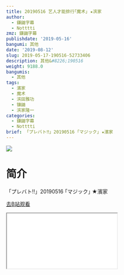 ```yaml
---
title: 20190516 艺人才能排行｢魔术｣ ★滨家
author:
  - 鎌鼬字幕
  - Notttti
zmz: 鎌鼬字幕
publishdate: '2019-05-16'
bangumi: 其他
date: '2019-08-12'
slug: 2019-05-17-190516-52733406
description: 其他&#8226;190516
weight: 9188.0
bangumis:
  - 其他
tags:
  - 濱家
  - 魔术
  - 滨田雅功
  - 镰鼬
  - 滨家隆一
categories:
  - 鎌鼬字幕
  - Notttti
brief: 「プレバト‼︎」20190516 ｢マジック｣ ★濱家
---
```

![](https://raw.githubusercontent.com/tcgriffith/owaraisite/master/static/tmpimg/70c640cb7707f16453acfcfc1e3d03e560980707.jpg.480.jpg)
# 简介  
「プレバト‼︎」20190516 ｢マジック｣ ★濱家  

[去B站观看](https://www.bilibili.com/video/av52733406/)
<div class ="resp-container"><iframe class="testiframe" src="//player.bilibili.com/player.html?aid=52733406"", scrolling="no", allowfullscreen="true" > </iframe></div> 
